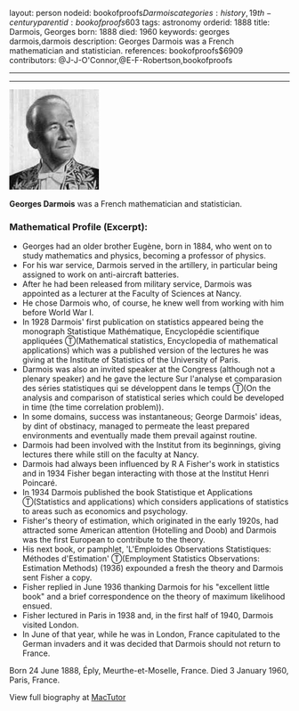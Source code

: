 layout: person
nodeid: bookofproofs$Darmois
categories: history,19th-century
parentid: bookofproofs$603
tags: astronomy
orderid: 1888
title: Darmois, Georges
born: 1888
died: 1960
keywords: georges darmois,darmois
description: Georges Darmois was a French mathematician and statistician.
references: bookofproofs$6909
contributors: @J-J-O'Connor,@E-F-Robertson,bookofproofs

---



---

![Darmois.jpg](https://github.com/bookofproofs/bookofproofs.github.io/blob/main/_sources/_assets/images/portraits/Darmois.jpg?raw=true)

**Georges Darmois**  was a French mathematician and statistician.

### Mathematical Profile (Excerpt):
* Georges had an older brother Eugène, born in 1884, who went on to study mathematics and physics, becoming a professor of physics.
* For his war service, Darmois served in the artillery, in particular being assigned to work on anti-aircraft batteries.
* After he had been released from military service, Darmois was appointed as a lecturer at the Faculty of Sciences at Nancy.
* He chose Darmois who, of course, he knew well from working with him before World War I.
* In 1928 Darmois' first publication on statistics appeared being the monograph Statistique Mathématique, Encyclopédie scientifique appliquées Ⓣ(Mathematical statistics,  Encyclopedia of mathematical applications) which was a published version of the lectures he was giving at the Institute of Statistics of the University of Paris.
* Darmois was also an invited speaker at the Congress (although not a plenary speaker) and he gave the lecture Sur l'analyse et comparasion des séries statistiques qui se développent dans le temps Ⓣ(On the analysis and comparison of statistical series which could be developed in time (the time correlation problem)).
* In some domains, success was instantaneous; George Darmois' ideas, by dint of obstinacy, managed to permeate the least prepared environments and eventually made them prevail against routine.
* Darmois had been involved with the Institut from its beginnings, giving lectures there while still on the faculty at Nancy.
* Darmois had always been influenced by R A Fisher's work in statistics and in 1934 Fisher began interacting with those at the Institut Henri Poincaré.
* In 1934 Darmois published the book Statistique et Applications Ⓣ(Statistics and applications) which considers applications of statistics to areas such as economics and psychology.
* Fisher's theory of estimation, which originated in the early 1920s, had attracted some American attention (Hotelling and Doob) and Darmois was the first European to contribute to the theory.
* His next book, or pamphlet, 'L'Emploides Observations Statistiques: Méthodes d'Estimation'  Ⓣ(Employment Statistics Observations: Estimation Methods) (1936) expounded a fresh the theory and Darmois sent Fisher a copy.
* Fisher replied in June 1936 thanking Darmois for his "excellent little book" and a brief correspondence on the theory of maximum likelihood ensued.
* Fisher lectured in Paris in 1938 and, in the first half of 1940, Darmois visited London.
* In June of that year, while he was in London, France capitulated to the German invaders and it was decided that Darmois should not return to France.

Born 24 June 1888, Éply, Meurthe-et-Moselle, France. Died 3 January 1960, Paris, France.

View full biography at [MacTutor](https://mathshistory.st-andrews.ac.uk/Biographies/Darmois/)
